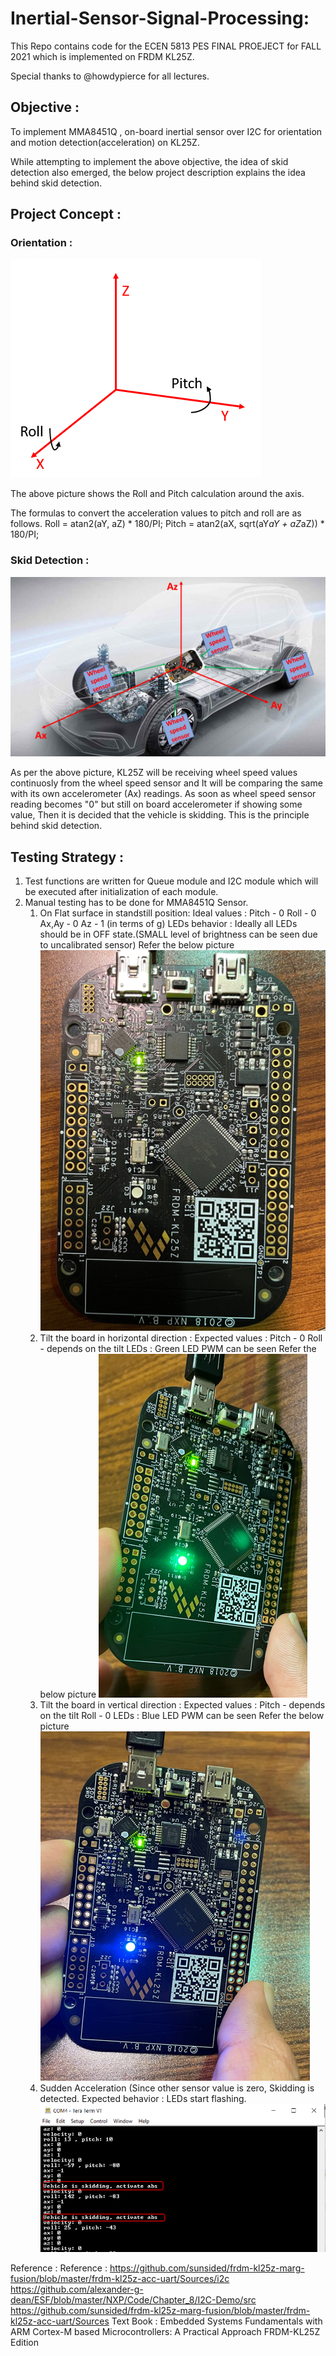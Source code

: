 # Inertial-Sensor-Signal-Processing: 

This Repo contains code for the ECEN 5813 PES FINAL PROEJECT for FALL 2021 which is implemented on FRDM KL25Z.

Special thanks to @howdypierce for all lectures.

## Objective : 
To implement MMA8451Q , on-board inertial sensor over I2C for orientation and motion detection(acceleration) on KL25Z.

While attempting to implement the above objective, the idea of skid detection also emerged, the below project description explains the idea behind skid detection. 

## Project Concept : 

###  Orientation :
![Roll and Pitch](Roll_and_pitch.png)

The above picture shows the Roll and Pitch calculation around the axis. 

The formulas to convert the acceleration values to pitch and roll are as follows.
Roll = atan2(aY, aZ) * 180/PI;
Pitch = atan2(aX, sqrt(aY*aY + aZ*aZ)) * 180/PI;

### Skid Detection :
![Project Idea](ProjectIdea.png)

As per the above picture, KL25Z will be receiving wheel speed values continuosly from the wheel speed sensor and It will be comparing the same with its own accelerometer (Ax) readings. As soon as wheel speed sensor reading becomes "0" but still on board accelerometer if showing some value, Then it is decided that the vehicle is skidding. This is the principle behind skid detection.

## Testing Strategy : 
1. Test functions are written for Queue module and I2C module which will be executed after initialization of each module.
2. Manual testing has to be done for MMA8451Q Sensor. 
   1. On Flat surface in standstill position:
             Ideal values : Pitch - 0
                            Roll  - 0
                            Ax,Ay - 0
                            Az    - 1 (in terms of g)
                            LEDs behavior : Ideally all LEDs should be in OFF state.(SMALL level of brightness can be seen due to uncalibrated sensor)
                           Refer the below picture 
                       ![Flat Surface ](Flatsurface.png)
   2. Tilt the board in horizontal direction :
           Expected values : Pitch - 0
                             Roll - depends on the tilt
                             LEDs : Green LED PWM can be seen
                             Refer the below picture 
                       ![ROLL](Roll.png)
   3. Tilt  the board in vertical direction :
           Expected values : Pitch - depends on the tilt
                             Roll - 0
                             LEDs : Blue LED PWM can be seen
                             Refer the below picture 
                       ![PITCH](Pitch.png)
   4. Sudden Acceleration (Since other sensor value is zero, Skidding is detected.
                            Expected behavior : LEDs start flashing.
                       ![Skid_detected](Skidding.png)


Reference : Reference : https://github.com/sunsided/frdm-kl25z-marg-fusion/blob/master/frdm-kl25z-acc-uart/Sources/i2c
                        https://github.com/alexander-g-dean/ESF/blob/master/NXP/Code/Chapter_8/I2C-Demo/src
                        https://github.com/sunsided/frdm-kl25z-marg-fusion/blob/master/frdm-kl25z-acc-uart/Sources
                        Text Book : Embedded Systems Fundamentals with ARM Cortex-M based Microcontrollers: A Practical Approach FRDM-KL25Z Edition 
